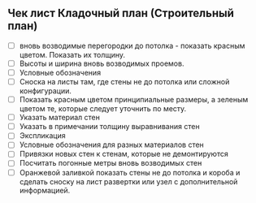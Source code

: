## Чек лист Кладочный план (Строительный план)

- [ ]  вновь возводимые перегородки до потолка - показать красным цветом. Показать их толщину.
- [ ] Высоты и ширина вновь возводимых проемов.
- [ ] Условные обозначения
- [ ]  Сноска на листы там, где стены не до потолка или сложной конфигурации.
- [ ]  Показать красным цветом принципиальные размеры, а зеленым цветом те, которые следует уточнить по месту.
- [ ] Указать материал стен
- [ ]  Указать в примечании толщину выравнивания стен
- [ ]  Экспликация
- [ ]  Условные обозначения для разных материалов стен
- [ ]  Привязки новых стен к стенам, которые не демонтируются
- [ ]  Посчитать погонные метры вновь возводимых стен
- [ ]  Оранжевой заливкой показать стены не до потолка и короба и сделать сноску на лист развертки или узел с дополнительной информацией.
